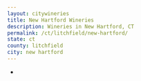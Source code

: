 ```yaml
---
layout: citywineries
title: New Hartford Wineries
description: Wineries in New Hartford, CT
permalink: /ct/litchfield/new-hartford/
state: ct
county: litchfield
city: new hartford
---
```

-
